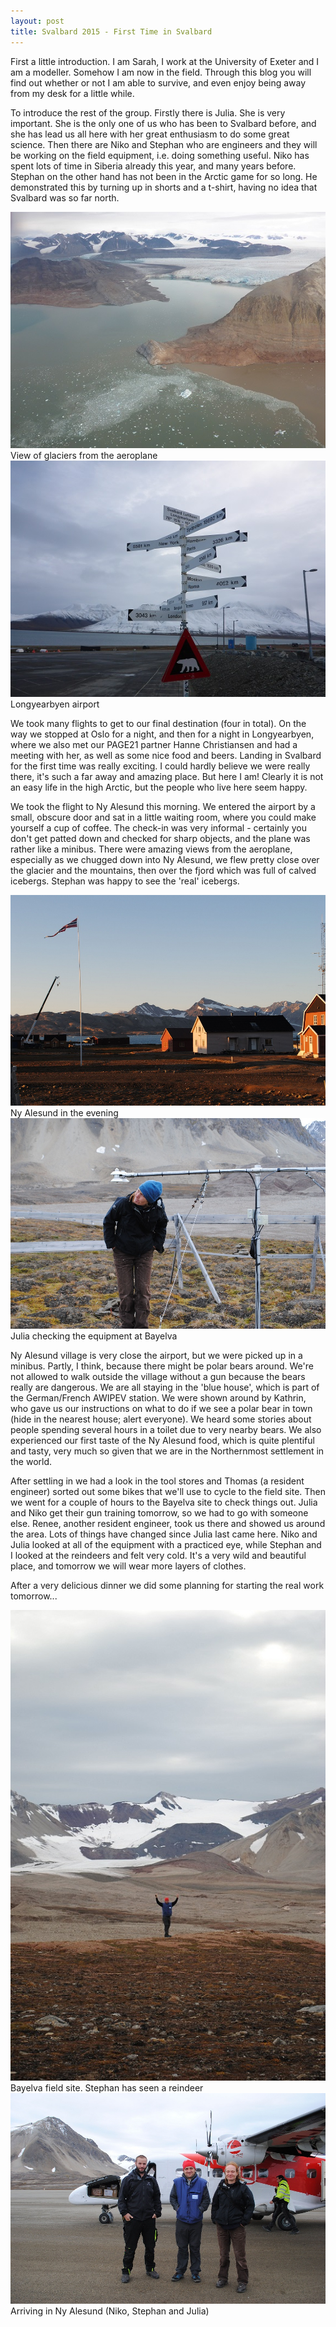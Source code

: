 ```yaml
---
layout: post
title: Svalbard 2015 - First Time in Svalbard
---
```


First a little introduction. I am Sarah, I work at the University of Exeter and I am a modeller. Somehow I am now in the field. Through this blog you will find out whether or not I am able to survive, and even enjoy being away from my desk for a little while.

To introduce the rest of the group. Firstly there is Julia. She is very important. She is the only one of us who has been to Svalbard before, and she has lead us all here with her great enthusiasm to do some great science. Then there are Niko and Stephan who are engineers and they will be working on the field equipment, i.e. doing something useful. Niko has spent lots of time in Siberia already this year, and many years before. Stephan on the other hand has not been in the Arctic game for so long. He demonstrated this by turning up in shorts and a t-shirt, having no idea that Svalbard was so far north.
 
<div>
<div class="inline-image">
<img src="/images/svalbard1/pic1.jpg"/>
<span>View of glaciers from the aeroplane</span>
</div><div class="inline-image">
<img src="/images/svalbard1/pic2.JPG"/>
<span>Longyearbyen airport</span>
</div>
</div>
 
We took many flights to get to our final destination (four in total). On the way we stopped at Oslo for a night, and then for a night in Longyearbyen, where we also met our PAGE21 partner Hanne Christiansen and had a meeting with her, as well as some nice food and beers. Landing in Svalbard for the first time was really exciting. I could hardly believe we were really there, it's such a far away and amazing place. But here I am! Clearly it is not an easy life in the high Arctic, but the people who live here seem happy.

We took the flight to Ny Alesund this morning. We entered the airport by a small, obscure door and sat in a little waiting room, where you could make yourself a cup of coffee.
The check-in was very informal - certainly you don't get patted down and checked for sharp objects, and the plane was rather like a minibus. There were amazing views from the aeroplane, especially as we chugged down into Ny Alesund, we flew pretty close over the glacier and the mountains, then over the fjord which was full of calved icebergs. Stephan was happy to see the 'real' icebergs.
 
<div>
<div class="inline-image">
<img src="/images/svalbard1/pic3.jpg"/>
<span>Ny Alesund in the evening</span>
</div><div class="inline-image">
<img src="/images/svalbard1/pic4.jpg"/>
<span>Julia checking the equipment at Bayelva</span>
</div>
</div>
 
Ny Alesund village is very close the airport, but we were picked up in a minibus. Partly, I think, because there might be polar bears around. We're not allowed to walk outside the village without a gun because the bears really are dangerous. We are all staying in the 'blue house', which is part of the German/French AWIPEV station. We were shown around by Kathrin, who gave us our instructions on what to do if we see a polar bear in town (hide in the nearest house; alert everyone). We heard some stories about people spending several hours in a toilet due to very nearby bears. We also experienced our first taste of the Ny Alesund food, which is quite plentiful and tasty, very much so given that we are in the Northernmost settlement in the world.

After settling in we had a look in the tool stores and Thomas (a resident engineer) sorted out some bikes that we'll use to cycle to the field site. Then we went for a couple of hours to the Bayelva site to check things out. Julia and Niko get their gun training tomorrow, so we had to go with someone else. Renee, another resident engineer, took us there and showed us around the area. Lots of things have changed since Julia last came here. Niko and Julia looked at all of the equipment with a practiced eye, while Stephan and I looked at the reindeers and felt very cold. It's a very wild and beautiful place, and tomorrow we will wear more layers of clothes.

After a very delicious dinner we did some planning for starting the real work tomorrow...

<div>
<div class="inline-image">
<img src="/images/svalbard1/pic5.jpg"/>
<span>Bayelva field site. Stephan has seen a reindeer</span>
</div><div class="inline-image">
<img src="/images/svalbard1/pic6.jpg"/>
<span>Arriving in Ny Alesund (Niko, Stephan and Julia)</span>
</div>
</div>